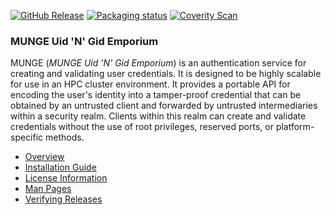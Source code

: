 [![GitHub Release](https://img.shields.io/github/release/dun/munge.svg)](https://github.com/dun/munge/releases/latest)
[![Packaging status](https://repology.org/badge/tiny-repos/munge.svg)](https://repology.org/metapackage/munge)
[![Coverity Scan](https://scan.coverity.com/projects/dun-munge/badge.svg)](https://scan.coverity.com/projects/dun-munge)

### MUNGE Uid 'N' Gid Emporium

MUNGE (_MUNGE Uid 'N' Gid Emporium_) is an authentication service for creating
and validating user credentials.  It is designed to be highly scalable for
use in an HPC cluster environment.  It provides a portable API for encoding
the user's identity into a tamper-proof credential that can be obtained by an
untrusted client and forwarded by untrusted intermediaries within a security
realm.  Clients within this realm can create and validate credentials without
the use of root privileges, reserved ports, or platform-specific methods.

- [Overview](../../wiki/Man-7-munge)
- [Installation Guide](../../wiki/Installation-Guide)
- [License Information](../../wiki/License-Info)
- [Man Pages](../../wiki/Man-Pages)
- [Verifying Releases](../../wiki/Verifying-Releases)
